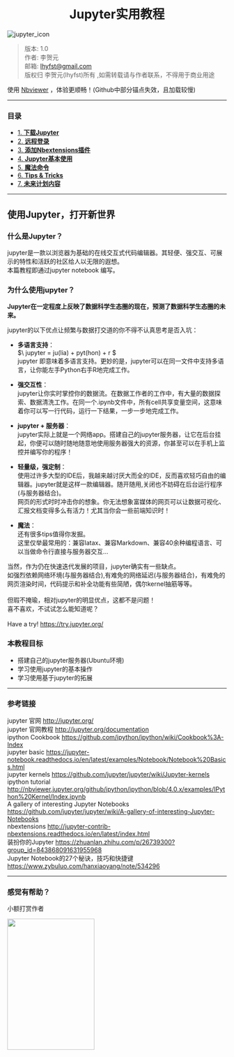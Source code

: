 <h1 align='center'>Jupyter实用教程</h1>
<img src="images/jupyter_icon.png"  alt="jupyter_icon" />

>版本: 1.0 <br>
>作者: 李贺元 <br>
>邮箱: lhyfst@gmail.com <br>
>版权归 李贺元(lhyfst)所有 ,如需转载请与作者联系，不得用于商业用途 <br>


使用 [Nbviewer](http://nbviewer.jupyter.org/github/lhyfst/learn_jupyter/blob/master/readme.ipynb) ，体验更顺畅！(Github中部分锚点失效，且加载较慢)

---

### 目录

- [1. **下载Jupyter**](1-install.ipynb)
- [2. **远程登录**](2-remote-login.ipynb)
- [3. **添加Nbextensions插件**](3-nbextensions.ipynb)
- [4. **Jupyter基本使用**](4-jupyter-basic.ipynb)
- [5. **魔法命令**](5-magic-command.ipynb)
- [6. **Tips & Tricks**](6-tips-and-tricks.ipynb)
- [7. **未来计划内容**](7-future.ipynb)

---

## 使用Jupyter，打开新世界  

### 什么是Jupyter？

jupyter是一款以浏览器为基础的在线交互式代码编辑器。其轻便、强交互、可展示的特性和活跃的社区给人以无限的遐想。<br>
本篇教程即通过jupyter notebook 编写。

### 为什么使用jupyter？

**Jupyter在一定程度上反映了数据科学生态圈的现在，预测了数据科学生态圈的未来。**

jupyter的以下优点让频繁与数据打交道的你不得不认真思考是否入坑：

* **多语言支持**：<br>
$\ jupyter = ju(lia) + pyt(hon) + r $ 
<br>jupyter 即意味着多语言支持。更妙的是，jupyter可以在同一文件中支持多语言，让你能左手Python右手R地完成工作。

* **强交互性**：<br>
jupyter让你实时掌控你的数据流。在数据工作者的工作中，有大量的数据探索、数据清洗工作。在同一个.ipynb文件中，所有cell共享变量空间，这意味着你可以写一行代码，运行一下结果，一步一步地完成工作。

* **jupyter + 服务器**：<br>
jupyter实际上就是一个网络app。搭建自己的jupyter服务器，让它在后台挂起，你便可以随时随地随意地使用服务器强大的资源，你甚至可以在手机上监控并编写你的程序！

* **轻量级，强定制**：<br>
使用过许多大型的IDE后，我越来越讨厌大而全的IDE，反而喜欢轻巧自由的编辑器。jupyter就是这样一款编辑器。随开随用,关闭也不妨碍在后台运行程序(与服务器结合)。<br>
网页的形式时时冲击你的想象。你无法想象富媒体的网页可以让数据可视化、汇报文档变得多么有活力！尤其当你会一些前端知识时！

* **魔法**：<br>
还有很多tips值得你发掘。<br>
这里仅举最常用的：兼容latax、兼容Markdown、兼容40余种编程语言、可以当做命令行直接与服务器交互...


当然，作为仍在快速迭代发展的项目，jupyter确实有一些缺点。<br>
如强烈依赖网络环境(与服务器结合),有难免的网络延迟(与服务器结合)，有难免的网页渲染时间，代码提示和补全功能有些简陋，偶尔kernel抽筋等等。
<br><br>
但瑕不掩瑜，相对jupyter的明显优点，这都不是问题！<br>
喜不喜欢，不试试怎么能知道呢？<br>
<br>
Have a try!  https://try.jupyter.org/

### 本教程目标

* 搭建自己的jupyter服务器(Ubuntu环境)
* 学习使用jupyter的基本操作
* 学习使用基于jupyter的拓展

---
### 参考链接

jupyter 官网  http://jupyter.org/  <br>
jupyter 官网教程  http://jupyter.org/documentation <br>
ipython Cookbook  https://github.com/ipython/ipython/wiki/Cookbook%3A-Index <br>
jupyter basic  https://jupyter-notebook.readthedocs.io/en/latest/examples/Notebook/Notebook%20Basics.html <br>
jupyter kernels  https://github.com/jupyter/jupyter/wiki/Jupyter-kernels <br>
ipython tutorial  http://nbviewer.jupyter.org/github/ipython/ipython/blob/4.0.x/examples/IPython%20Kernel/Index.ipynb <br>
A gallery of interesting Jupyter Notebooks  https://github.com/jupyter/jupyter/wiki/A-gallery-of-interesting-Jupyter-Notebooks <br>
nbextensions  http://jupyter-contrib-nbextensions.readthedocs.io/en/latest/index.html <br>
装扮你的Jupyter  https://zhuanlan.zhihu.com/p/26739300?group_id=843868091631955968 <br>
Jupyter Notebook的27个秘诀，技巧和快捷键  https://www.zybuluo.com/hanxiaoyang/note/534296 <br>

---
### 感觉有帮助？

小额打赏作者<br>

<img src='images/payment.jpg' align="left" height="300" width="200"/>

